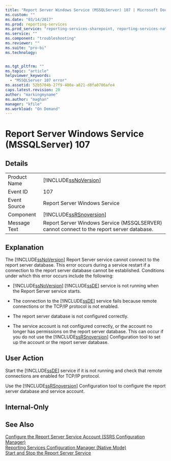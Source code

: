 ```yaml
---
title: "Report Server Windows Service (MSSQLServer) 107 | Microsoft Docs"
ms.custom: ""
ms.date: "03/14/2017"
ms.prod: reporting-services
ms.prod_service: "reporting-services-sharepoint, reporting-services-native"
ms.service: ""
ms.component: "troubleshooting"
ms.reviewer: ""
ms.suite: "pro-bi"
ms.technology: 


ms.tgt_pltfrm: ""
ms.topic: "article"
helpviewer_keywords: 
  - "MSSQLServer 107 error"
ms.assetid: 52b5704b-27f9-400a-a821-d8fa0786afe4
caps.latest.revision: 20
author: "markingmyname"
ms.author: "maghan"
manager: "kfile"
ms.workload: "On Demand"
---
```

# Report Server Windows Service (MSSQLServer) 107
    
## Details  
  
|||  
|-|-|  
|Product Name|[!INCLUDE[ssNoVersion](../../includes/ssnoversion-md.md)]|  
|Event ID|107|  
|Event Source|Report Server Windows Service|  
|Component|[!INCLUDE[ssRSnoversion](../../includes/ssrsnoversion-md.md)]|  
|Message Text|Report Server Windows Service (MSSQLSERVER) cannot connect to the report server database.|  
  
## Explanation  
 The [!INCLUDE[ssNoVersion](../../includes/ssnoversion-md.md)] Report Server service cannot connect to the report server database. This error occurs during a service restart if a connection to the report server database cannot be established. Conditions under which this error occurs include the following:  
  
-   [!INCLUDE[ssNoVersion](../../includes/ssnoversion-md.md)] [!INCLUDE[ssDE](../../includes/ssde-md.md)] service is not running when the Report Server service starts.  
  
-   The connection to the [!INCLUDE[ssDE](../../includes/ssde-md.md)] service fails because remote connections or the TCP/IP protocol is not enabled.  
  
-   The report server database is not configured correctly.  
  
-   The service account is not configured correctly, or the account no longer has permissions on the report server database. This can occur if you do not use the [!INCLUDE[ssRSnoversion](../../includes/ssrsnoversion-md.md)] Configuration tool to set up the account or the report server database.  
  
## User Action  
 Start the [!INCLUDE[ssDE](../../includes/ssde-md.md)] service if it is not running and check that remote connections are enabled for TCP/IP protocol.  
  
 Use the [!INCLUDE[ssRSnoversion](../../includes/ssrsnoversion-md.md)] Configuration tool to configure the report server database and service account.  
  
## Internal-Only  
  
## See Also  
 [Configure the Report Server Service Account &#40;SSRS Configuration Manager&#41;](../../reporting-services/install-windows/configure-the-report-server-service-account-ssrs-configuration-manager.md)   
 [Reporting Services Configuration Manager &#40;Native Mode&#41;](../../reporting-services/install-windows/reporting-services-configuration-manager-native-mode.md)   
 [Start and Stop the Report Server Service](../../reporting-services/report-server/start-and-stop-the-report-server-service.md)  
  
  
